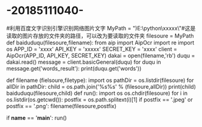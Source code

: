 # -20185111040-
#利用百度文字识别引擎识别网络图片文字
MyPath = ")E:\\python\\xxxxx\\"#这是读取的图片存放的文件夹的路径，可以改为要读取的文件夹
filesoure = MyPath
def baiduduqu(filesoure,filename):
	from aip import AipOcr
	import re
	import os
	APP_ID = 'xxxx'
	API_KEY = 'xxxxx'
	SECRET_KEY = 'xxxx'
	client = AipOcr(APP_ID, API_KEY, SECRET_KEY)
	dakai = open(filename,'rb')
	duqu = dakai.read()
	message = client.basicGeneral(duqu)
	for duqu in message.get('words_result'):
		print(duqu.get('words'))
 
def filename (fielsoure,filetype):
	import os
	pathDir = os.listdir(filesoure)
	for allDir in pathDir:
		child = os.path.join('%s%s' % (filesoure,allDir))
		print(child)
		baiduduqu(filesoure,child)
def run():
	import os
	os.chdir(filesoure)
	for i in os.listdir(os.getcwd()):
		postfix = os.path.splitext(i)[1]
		if postfix == '.jpeg' or postfix == '.png':
			filename(filesoure,postfix)
 
if __name__ == '__main__':
   run()
